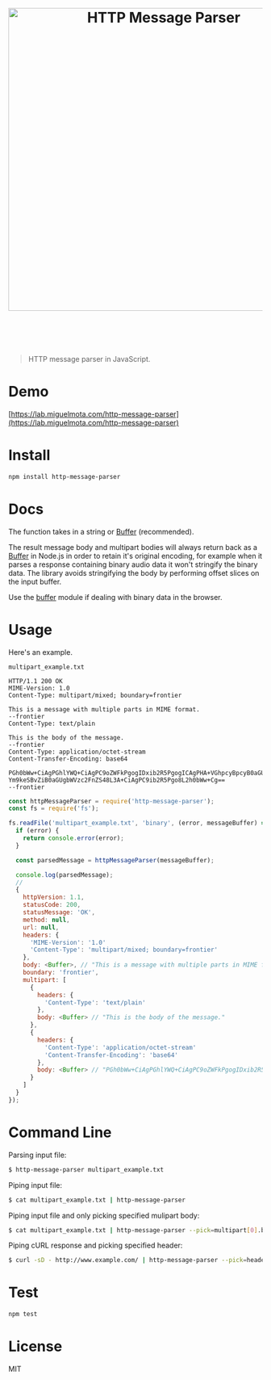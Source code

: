 <h1 align="center">
  <br />
  <img src="https://user-images.githubusercontent.com/168240/39508728-629e02fa-4d98-11e8-8808-b3b3d5e800f3.png" alt="HTTP Message Parser" width="600" />
  <br />
  <br />
  <br />
</h1>

> HTTP message parser in JavaScript.

# Demo

[https://lab.miguelmota.com/http-message-parser](https://lab.miguelmota.com/http-message-parser)

# Install

```bash
npm install http-message-parser
```

# Docs

The function takes in a string or [Buffer](https://nodejs.org/api/buffer.html) (recommended).

The result message body and multipart bodies will always return back as a [Buffer](https://nodejs.org/api/buffer.html) in Node.js in order to retain it's original encoding, for example when it parses a response containing binary audio data it won't stringify the binary data. The library avoids stringifying the body by performing offset slices on the input buffer.

Use the [buffer](https://github.com/feross/buffer) module if dealing with binary data in the browser.

# Usage

Here's an example.

`multipart_example.txt`

```
HTTP/1.1 200 OK
MIME-Version: 1.0
Content-Type: multipart/mixed; boundary=frontier

This is a message with multiple parts in MIME format.
--frontier
Content-Type: text/plain

This is the body of the message.
--frontier
Content-Type: application/octet-stream
Content-Transfer-Encoding: base64

PGh0bWw+CiAgPGhlYWQ+CiAgPC9oZWFkPgogIDxib2R5PgogICAgPHA+VGhpcyBpcyB0aGUg
Ym9keSBvZiB0aGUgbWVzc2FnZS48L3A+CiAgPC9ib2R5Pgo8L2h0bWw+Cg==
--frontier
```

```javascript
const httpMessageParser = require('http-message-parser');
const fs = require('fs');

fs.readFile('multipart_example.txt', 'binary', (error, messageBuffer) => {
  if (error) {
    return console.error(error);
  }

  const parsedMessage = httpMessageParser(messageBuffer);

  console.log(parsedMessage);
  //
  {
    httpVersion: 1.1,
    statusCode: 200,
    statusMessage: 'OK',
    method: null,
    url: null,
    headers: {
      'MIME-Version': '1.0'
      'Content-Type': 'multipart/mixed; boundary=frontier'
    },
    body: <Buffer>, // "This is a message with multiple parts in MIME format."
    boundary: 'frontier',
    multipart: [
      {
        headers: {
          'Content-Type': 'text/plain'
        },
        body: <Buffer> // "This is the body of the message."
      },
      {
        headers: {
          'Content-Type': 'application/octet-stream'
          'Content-Transfer-Encoding': 'base64'
        },
        body: <Buffer> // "PGh0bWw+CiAgPGhlYWQ+CiAgPC9oZWFkPgogIDxib2R5Pgog..."
      }
    ]
  }
});
```

# Command Line

Parsing input file:

```bash
$ http-message-parser multipart_example.txt
```

Piping input file:

```bash
$ cat multipart_example.txt | http-message-parser
```

Piping input file and only picking specified mulipart body:

```bash
$ cat multipart_example.txt | http-message-parser --pick=multipart[0].body
```

Piping cURL response and picking specified header:

```bash
$ curl -sD - http://www.example.com/ | http-message-parser --pick=headers[Last-Modified]
```

# Test

```bash
npm test
```

# License

MIT
